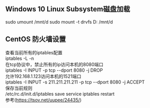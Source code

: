 ## Windows 10 Linux Subsystem磁盘加载
sudo umount /mnt/d
sudo mount -t drvfs D: /mnt/d

## CentOS 防火墙设置
查看当前所有的iptables配置  
iptables -L -n  
在tcp协议中，禁止所有的ip访问本机的8080端口  
iptables -I INPUT -p tcp --dport 8080 -j DROP  
允许192.168.1.123访问本机的1521端口  
iptables -I INPUT -s 211.211.211.211 -p tcp --dport 8080 -j ACCEPT  
保存当前规则  
/etc/rc.d/init.d/iptables save service iptables restart  
参考(https://tsov.net/uupee/24435/)